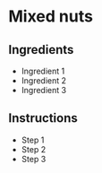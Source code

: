 # Mixed nuts

## Ingredients

- Ingredient 1
- Ingredient 2
- Ingredient 3

## Instructions

- Step 1
- Step 2
- Step 3
